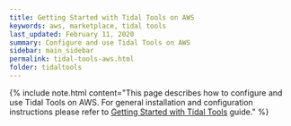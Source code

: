 ```yaml
---
title: Getting Started with Tidal Tools on AWS
keywords: aws, marketplace, tidal tools
last_updated: February 11, 2020
summary: Configure and use Tidal Tools on AWS
sidebar: main_sidebar
permalink: tidal-tools-aws.html
folder: tidaltools
---
```


{% include note.html content="This page describes how to configure and use Tidal Tools on AWS. For general installation and configuration instructions please refer to [Getting Started with Tidal Tools](tidal-tools.html) guide." %}

